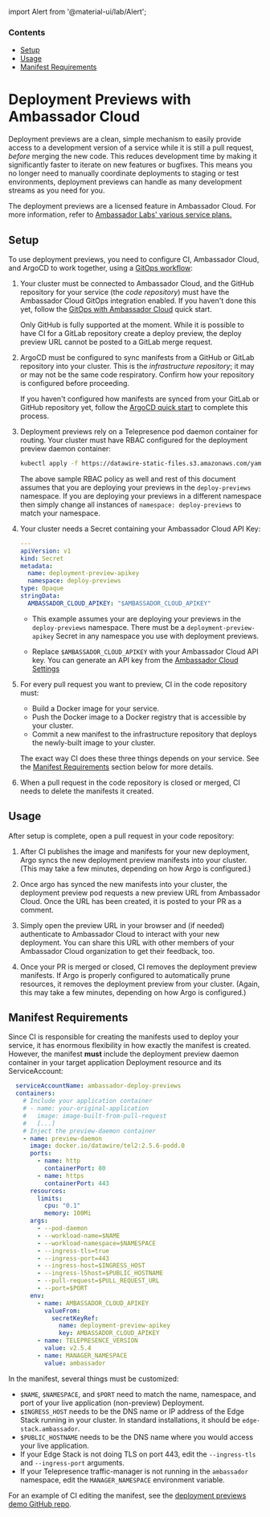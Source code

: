 import Alert from '@material-ui/lab/Alert';

<div class="docs-article-toc">
<h3>Contents</h3>

* [Setup](#setup)
* [Usage](#usage)
* [Manifest Requirements](#manifest-requirements)

</div>

# Deployment Previews with Ambassador Cloud

Deployment previews are a clean, simple mechanism to easily provide access to a development
version of a service while it is still a pull request, _before_ merging the new code. This
reduces development time by making it significantly faster to iterate on new features or
bugfixes. This means you no longer need to manually coordinate deployments to staging or test
environments, deployment previews can handle as many development streams as you need for you.

<Alert severity="info"> The deployment previews are a licensed feature in Ambassador Cloud. For more information, refer to <a href="../../../../../editions/">Ambassador Labs' various service plans.</a> </Alert>

## Setup

To use deployment previews, you need to configure CI, Ambassador Cloud, and ArgoCD to work
together, using a [GitOps workflow](../../../../edge-stack/latest/topics/concepts/gitops-continuous-delivery/):

1. Your cluster must be connected to Ambassador Cloud, and the GitHub repository for your
   service (the _code repository_) must have the Ambassador Cloud GitOps integration enabled.
   If you haven't done this yet, follow the
   [GitOps with Ambassador Cloud](../../gitops/quick-start) quick start.

   <Alert severity="info">

      Only GitHub is fully supported at the moment. While it is possible to have CI for a
      GitLab repository create a deploy preview, the deploy preview URL cannot be posted to
      a GitLab merge request.

   </Alert>

2. ArgoCD must be configured to sync manifests from a GitHub or GitLab repository into your
   cluster. This is the _infrastructure repository_; it may or may not be the same code respiratory. Confirm how your repository is configured before proceeding.

   If you haven't configured how manifests are synced from your GitLab or GitHub repository yet, follow the [ArgoCD quick start](../../../../argo/latest/quick-start/) to complete this process.

3. Deployment previews rely on a Telepresence pod daemon container for routing. Your
   cluster must have RBAC configured for the deployment preview daemon container:

   ```bash
   kubectl apply -f https://datawire-static-files.s3.amazonaws.com/yaml/pod-daemon/deploy-previews-rbac.yaml
   ```

   <Alert severity="info">
   The above sample RBAC policy as well and rest of this document assumes that you are deploying your previews in the <code>deploy-previews</code> namespace. If you are deploying your previews in a different namespace then simply change all instances of <code>namespace: deploy-previews</code> to match your namespace.
   </Alert>

4. Your cluster needs a Secret containing your Ambassador Cloud API Key:

   ```yaml
   ---
   apiVersion: v1
   kind: Secret
   metadata:
     name: deployment-preview-apikey
     namespace: deploy-previews
   type: Opaque
   stringData:
     AMBASSADOR_CLOUD_APIKEY: "$AMBASSADOR_CLOUD_APIKEY"
   ```

   - This example assumes your are deploying your previews in the `deploy-previews` namespace. There must be a
     `deployment-preview-apikey` Secret in any namespace you use with deployment previews.

   - Replace `$AMBASSADOR_CLOUD_APIKEY` with your Ambassador Cloud API key. You can generate an API key from
     the [Ambassador Cloud Settings](https://app.getambassador.io/cloud/settings/licenses-api-keys)

5. For every pull request you want to preview, CI in the code repository must:

      - Build a Docker image for your service.
      - Push the Docker image to a Docker registry that is accessible by your cluster.
      - Commit a new manifest to the infrastructure repository that deploys the
         newly-built image to your cluster.

   The exact way CI does these three things depends on your service. See the
   [Manifest Requirements](#manifest-requirements) section below for more details.

5. When a pull request in the code repository is closed or merged, CI needs to delete the
   manifests it created.

## Usage

After setup is complete, open a pull request in your code repository:

1. After CI publishes the image and manifests for your new deployment, Argo syncs the new
   deployment preview manifests into your cluster. (This may take a few minutes, depending on
   how Argo is configured.)

2. Once argo has synced the new manifests into your cluster, the deployment preview pod requests a new preview URL
   from Ambassador Cloud. Once the URL has been created, it is posted to your PR as a
   comment.

3. Simply open the preview URL in your browser and (if needed) authenticate to
   Ambassador Cloud to interact with your new deployment. You can share this URL with other
   members of your Ambassador Cloud organization to get their feedback, too.

4. Once your PR is merged or closed, CI removes the deployment preview manifests.
   If Argo is properly configured to automatically prune resources, it removes the
   deployment preview from your cluster. (Again, this may take a few minutes, depending on how
   Argo is configured.)

## Manifest Requirements

Since CI is responsible for creating the manifests used to deploy your service, it has enormous
flexibility in how exactly the manifest is created. However, the manifest **must** include the
deployment preview daemon container in your target application Deployment resource and its
ServiceAccount:

   ```yaml
     serviceAccountName: ambassador-deploy-previews
     containers:
       # Include your application container
       # - name: your-original-application
       #   image: image-built-from-pull-request
       #   [...]
       # Inject the preview-daemon container
       - name: preview-daemon
         image: docker.io/datawire/tel2:2.5.6-podd.0
         ports:
           - name: http
             containerPort: 80
           - name: https
             containerPort: 443
         resources:
           limits:
             cpu: "0.1"
             memory: 100Mi
         args:
           - --pod-daemon
           - --workload-name=$NAME
           - --workload-namespace=$NAMESPACE
           - --ingress-tls=true
           - --ingress-port=443
           - --ingress-host=$INGRESS_HOST
           - --ingress-l5host=$PUBLIC_HOSTNAME
           - --pull-request=$PULL_REQUEST_URL
           - --port=$PORT
         env:
           - name: AMBASSADOR_CLOUD_APIKEY
             valueFrom:
               secretKeyRef:
                 name: deployment-preview-apikey
                 key: AMBASSADOR_CLOUD_APIKEY
           - name: TELEPRESENCE_VERSION
             value: v2.5.4
           - name: MANAGER_NAMESPACE
             value: ambassador
   ```

In the manifest, several things must be customized:

- `$NAME`, `$NAMESPACE`, and `$PORT` need to match the name, namespace, and port of your live application
  (non-preview) Deployment.
- `$INGRESS_HOST` needs to be the DNS name or IP address of the Edge Stack running in your cluster.
  In standard installations, it should be `edge-stack.ambassador`.
- `$PUBLIC_HOSTNAME` needs to be the DNS name where you would access your live application.
- If your Edge Stack is not doing TLS on port 443, edit the `--ingress-tls` and `--ingress-port`
  arguments.
- If your Telepresence traffic-manager is not running in the `ambassador` namespace, edit the
  `MANAGER_NAMESPACE` environment variable.

For an example of CI editing the manifest, see the [deployment previews demo GitHub repo](https://github.com/AliceProxy/test-app).
